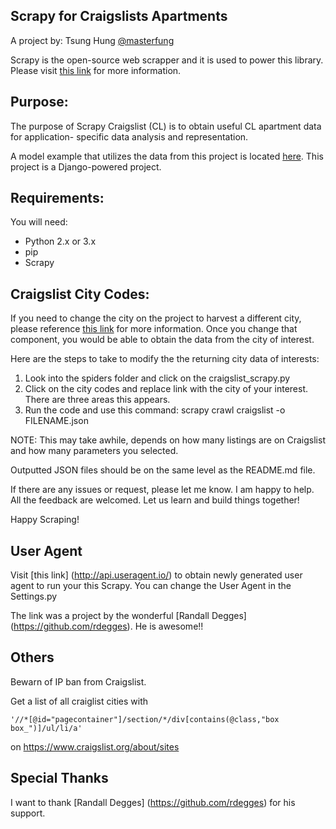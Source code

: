 ## Scrapy for Craigslists Apartments

A project by: Tsung Hung [@masterfung](twitter.com/masterfung)

Scrapy is the open-source web scrapper and it is used to power
this library. Please visit [this link](http://scrapy.org/)
for more information.

## Purpose:
The purpose of Scrapy Craigslist (CL) is
to obtain useful CL apartment data for application-
specific data analysis and representation.

A model example that utilizes the data from this project is
located [here](https://github.com/masterfung/scrapilious). This
project is a Django-powered project.

## Requirements:
You will need:

* Python 2.x or 3.x
* pip
* Scrapy

## Craigslist City Codes:

If you need to change the city on the project to harvest
a different city, please reference [this link](https://sites.google.com/site/clsiteinfo/city-site-code-sort)
for more information. Once you change that component, you would
 be able to obtain the data from the city of interest.

Here are the steps to take to modify the the returning city data of interests:
1. Look into the spiders folder and click on the craigslist_scrapy.py
2. Click on the city codes and replace link with the city of your interest.
There are three areas this appears.
3. Run the code and use this command: scrapy crawl craigslist -o FILENAME.json

NOTE: This may take awhile, depends on how many listings are on Craigslist
and how many parameters you selected.

Outputted JSON files should be on the same level as the README.md file.

If there are any issues or request, please let me know. I am happy to help.
All the feedback are welcomed. Let us learn and build things together!

Happy Scraping!

## User Agent

Visit [this link] (http://api.useragent.io/) to obtain newly generated user agent
to run your this Scrapy. You can change the User Agent in the Settings.py

The link was a project by the wonderful [Randall Degges] (https://github.com/rdegges).
He is awesome!!


## Others

Bewarn of IP ban from Craigslist.

Get a list of all craiglist cities with

`'//*[@id="pagecontainer"]/section/*/div[contains(@class,"box box_")]/ul/li/a'`

on https://www.craigslist.org/about/sites

## Special Thanks

I want to thank [Randall Degges] (https://github.com/rdegges) for his support.
